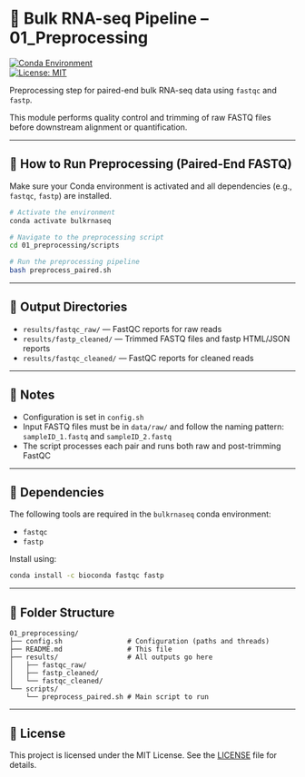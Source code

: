 # 🧬 Bulk RNA-seq Pipeline – 01_Preprocessing

[![Conda Environment](https://img.shields.io/badge/env-conda-blue)](https://docs.conda.io/)  
[![License: MIT](https://img.shields.io/badge/license-MIT-blue.svg)](../LICENSE)

Preprocessing step for paired-end bulk RNA-seq data using `fastqc` and `fastp`.

This module performs quality control and trimming of raw FASTQ files before downstream alignment or quantification.

---

## 🚀 How to Run Preprocessing (Paired-End FASTQ)

Make sure your Conda environment is activated and all dependencies (e.g., `fastqc`, `fastp`) are installed.

```bash
# Activate the environment
conda activate bulkrnaseq

# Navigate to the preprocessing script
cd 01_preprocessing/scripts

# Run the preprocessing pipeline
bash preprocess_paired.sh
```

---

## 📂 Output Directories

- `results/fastqc_raw/` — FastQC reports for raw reads  
- `results/fastp_cleaned/` — Trimmed FASTQ files and fastp HTML/JSON reports  
- `results/fastqc_cleaned/` — FastQC reports for cleaned reads

---

## 📎 Notes

- Configuration is set in `config.sh`  
- Input FASTQ files must be in `data/raw/` and follow the naming pattern:  
  `sampleID_1.fastq` and `sampleID_2.fastq`  
- The script processes each pair and runs both raw and post-trimming FastQC

---

## 🔧 Dependencies

The following tools are required in the `bulkrnaseq` conda environment:

- `fastqc`  
- `fastp`

Install using:

```bash
conda install -c bioconda fastqc fastp
```

---

## 📁 Folder Structure

```
01_preprocessing/
├── config.sh                # Configuration (paths and threads)
├── README.md                # This file
├── results/                 # All outputs go here
│   ├── fastqc_raw/
│   ├── fastp_cleaned/
│   └── fastqc_cleaned/
└── scripts/
    └── preprocess_paired.sh # Main script to run
```

---

## 📘 License

This project is licensed under the MIT License. See the [LICENSE](../LICENSE) file for details.
